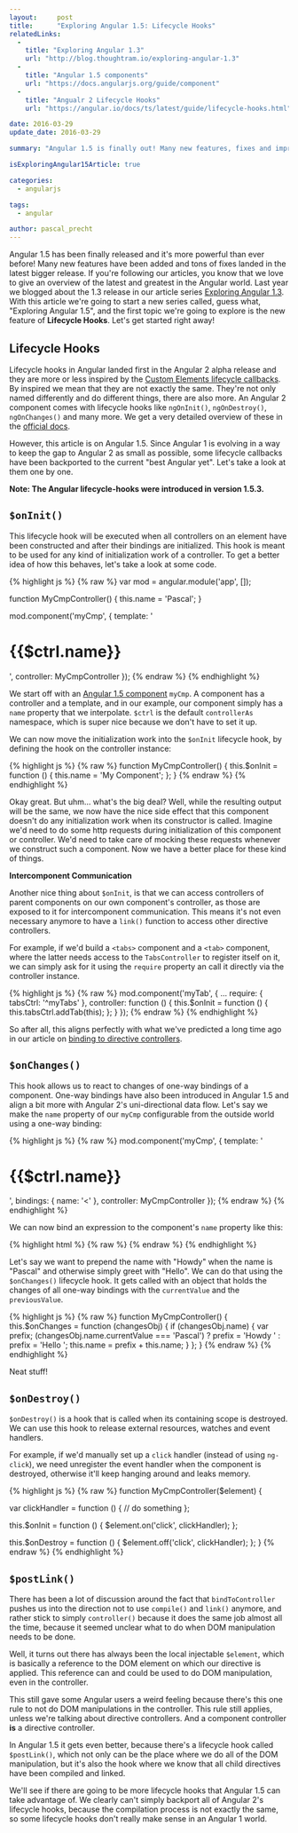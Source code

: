 ```yaml
---
layout:     post
title:      "Exploring Angular 1.5: Lifecycle Hooks"
relatedLinks:
  -
    title: "Exploring Angular 1.3"
    url: "http://blog.thoughtram.io/exploring-angular-1.3"
  -
    title: "Angular 1.5 components"
    url: "https://docs.angularjs.org/guide/component"
  -
    title: "Angualr 2 Lifecycle Hooks"
    url: "https://angular.io/docs/ts/latest/guide/lifecycle-hooks.html"

date: 2016-03-29
update_date: 2016-03-29

summary: "Angular 1.5 is finally out! Many new features, fixes and improvements landed in the latest bigger release of the Angular framework and of course, we're going to cover them one by one in a new article series. This article discusses the new lifecycle hooks in Angular."

isExploringAngular15Article: true

categories:
  - angularjs

tags:
  - angular

author: pascal_precht
---
```


Angular 1.5 has been finally released and it's more powerful than ever before! Many new features have been added and tons of fixes landed in the latest bigger release. If you're following our articles, you know that we love to give an overview of the latest and greatest in the Angular world. Last year we blogged about the 1.3 release in our article series [Exploring Angular 1.3](http://blog.thoughtram.io/exploring-angular-1.3). With this article we're going to start a new series called, guess what, "Exploring Angular 1.5", and the first topic we're going to explore is the new feature of **Lifecycle Hooks**. Let's get started right away!

## Lifecycle Hooks

Lifecycle hooks in Angular landed first in the Angular 2 alpha release and they are more or less inspired by the [Custom Elements lifecycle callbacks](http://webcomponents.org/articles/introduction-to-custom-elements/#lifecycle-callbacks). By inspired we mean that they are not exactly the same. They're not only named differently and do different things, there are also more. An Angular 2 component comes with lifecycle hooks like `ngOnInit()`, `ngOnDestroy()`, `ngOnChanges()` and many more. We get a very detailed overview of these in the [official docs](https://angular.io/docs/ts/latest/guide/lifecycle-hooks.html).

However, this article is on Angular 1.5. Since Angular 1 is evolving in a way to keep the gap to Angular 2 as small as possible, some lifecycle callbacks have been backported to the current "best Angular yet". Let's take a look at them one by one.

**Note: The Angular lifecycle-hooks were introduced in version 1.5.3.**

## `$onInit()`

This lifecycle hook will be executed when all controllers on an element have been constructed and after their bindings are initialized. This hook is meant to be used for any kind of initialization work of a controller. To get a better idea of how this behaves, let's take a look at some code.


{% highlight js %}
{% raw %}
var mod = angular.module('app', []);

function MyCmpController() {
  this.name = 'Pascal';
}

mod.component('myCmp', {
  template: '<h1>{{$ctrl.name}}</h1>',
  controller: MyCmpController
});
{% endraw %}
{% endhighlight %}

We start off with an [Angular 1.5 component](https://docs.angularjs.org/guide/component) `myCmp`. A component has a controller and a template, and in our example, our component simply has a `name` property that we interpolate. `$ctrl` is the default `controllerAs` namespace, which is super nice because we don't have to set it up.

We can now move the initialization work into the `$onInit` lifecycle hook, by defining the hook on the controller instance:

{% highlight js %}
{% raw %}
function MyCmpController() {
  this.$onInit = function () {
    this.name = 'My Component';
  };
}
{% endraw %}
{% endhighlight %}

Okay great. But uhm... what's the big deal? Well, while the resulting output will be the same, we now have the nice side effect that this component doesn't do any initialization work when its constructor is called. Imagine we'd need to do some http requests during initialization of this component or controller. We'd need to take care of mocking these requests whenever we construct such a component. Now we have a better place for these kind of things.

**Intercomponent Communication**

Another nice thing about `$onInit`, is that we can access controllers of parent components on our own component's controller, as those are exposed to it for intercomponent communication. This means it's not even necessary anymore to have a `link()` function to access other directive controllers.

For example, if we'd build a `<tabs>` component and a `<tab>` component, where the latter needs access to the `TabsController` to register itself on it, we can simply ask for it using the `require` property an call it directly via the controller instance.

{% highlight js %}
{% raw %}
mod.component('myTab', {
  ...
  require: {
    tabsCtrl: '^myTabs'
  },
  controller: function () {
    this.$onInit = function () {
      this.tabsCtrl.addTab(this);
    };
  }
});
{% endraw %}
{% endhighlight %}

So after all, this aligns perfectly with what we've predicted a long time ago in our article on [binding to directive controllers](http://blog.thoughtram.io/angularjs/2015/01/02/exploring-angular-1.3-bindToController.html).

## `$onChanges()`

This hook allows us to react to changes of one-way bindings of a component. One-way bindings have also been introduced in Angular 1.5 and align a bit more with Angular 2's uni-directional data flow. Let's say we make the `name` property of our `myCmp` configurable from the outside world using a one-way binding:

{% highlight js %}
{% raw %}
mod.component('myCmp', {
  template: '<h1>{{$ctrl.name}}</h1>',
  bindings: {
    name: '<'
  },
  controller: MyCmpController
});
{% endraw %}
{% endhighlight %}

We can now bind an expression to the component's `name` property like this:

{% highlight html %}
{% raw %}
<my-cmp name="someExpression"></my-cmp>
{% endraw %}
{% endhighlight %}

Let's say we want to prepend the name with "Howdy" when the name is "Pascal" and otherwise simply greet with "Hello". We can do that using the `$onChanges()` lifecycle hook. It gets called with an object that holds the changes of all one-way bindings with the `currentValue` and the `previousValue`.

{% highlight js %}
{% raw %}
function MyCmpController() {
  this.$onChanges = function (changesObj) {
    if (changesObj.name) {
      var prefix;
      (changesObj.name.currentValue === 'Pascal') ?
        prefix = 'Howdy ' : prefix = 'Hello ';
      this.name = prefix + this.name;
    }
  };
}
{% endraw %}
{% endhighlight %}

Neat stuff!

## `$onDestroy()`

`$onDestroy()` is a hook that is called when its containing scope is destroyed. We can use this hook to release external resources, watches and event handlers.

For example, if we'd manually set up a `click` handler (instead of using `ng-click`), we need unregister the event handler when the component is destroyed, otherwise it'll keep hanging around and leaks memory.


{% highlight js %}
{% raw %}
function MyCmpController($element) {

  var clickHandler = function () {
    // do something
  };

  this.$onInit = function () {
    $element.on('click', clickHandler);
  };

  this.$onDestroy = function () {
    $element.off('click', clickHandler);
  };
}
{% endraw %}
{% endhighlight %}


## `$postLink()`

There has been a lot of discussion around the fact that `bindToController` pushes us into the direction not to use `compile()` and `link()` anymore, and rather stick to simply `controller()` because it does the same job almost all the time, because it seemed unclear what to do when DOM manipulation needs to be done.

Well, it turns out there has always been the local injectable `$element`, which is basically a reference to the DOM element on which our directive is applied. This reference can and could be used to do DOM manipulation, even in the controller.

This still gave some Angular users a weird feeling because there's this one rule to not do DOM manipulations in the controller. This rule still applies, unless we're talking about directive controllers. And a component controller **is** a directive controller.

In Angular 1.5 it gets even better, because there's a lifecycle hook called `$postLink()`, which not only can be the place where we do all of the DOM manipulation, but it's also the hook where we know that all child directives have been compiled and linked.

We'll see if there are going to be more lifecycle hooks that Angular 1.5 can take advantage of. We clearly can't simply backport all of Angular 2's lifecycle hooks, because the compilation process is not exactly the same, so some lifecycle hooks don't really make sense in an Angular 1 world.
